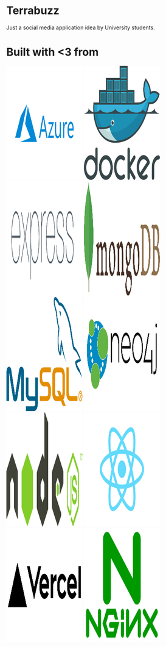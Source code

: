 # Terrabuzz

Just a social media application idea by University students.

# Built with <3 from

<img alt='Azure' src='docs/img/azure.png' width='200' height='300' />
<img alt='Docker' src='docs/img/docker.svg' width='200' height='300' />
<img alt='Express JS' src='docs/img/Expressjs.png' width='200' height='300' />
<img alt='MongoDB' src='docs/img/mongodb.svg' width='200' height='300' />
<img alt='MySQL' src='docs/img/mysql.png' width='200' height='300' />
<img alt='Neo4j' src='docs/img/neo4j.png' width='200' height='300' />
<img alt='Node JS' src='docs/img/node.png' width='200' height='300' />
<img alt='React JS' src='docs/img/react.png' width='200' height='300' />
<img alt='Vercel' src='docs/img/vercel.png' width='200' height='300' />
<img alt='Nginx' src='docs/img/nginx.png' width='200' height='300' />
